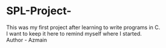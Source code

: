 # SPL-Project-
This was my first project after learning to write programs in C.<br> I want to keep it here to remind myself where I started.
<br>
Author - Azmain 
